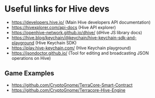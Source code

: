 # Useful links for Hive devs

* https://developers.hive.io/ (Main Hive developers API documentation)
* https://hivexplorer.com/api-docs (Hive API explorer)
* https://openhive-network.github.io/dhive/ (dHive JS library docs)
* https://hive.blog/keychain/@keychain/hive-keychain-sdk-and-playground (Hive Keychain SDK)
* https://play.hive-keychain.com/ (Hive Keychain playground)
* https://jsondoctor.github.io/ (Tool for editing and broadcasting JSON operations on Hive)

## Game Examples
* https://github.com/CryptoGnome/TerraCore-Smart-Contract
* https://github.com/CryptoGnome/Terracore-Hive-Engine
